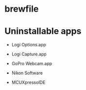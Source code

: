 # brewfile

# Uninstallable apps
- Logi Options.app
- Logi Capture.app

- GoPro Webcam.app
- Nikon Software

- MCUXpressoIDE


